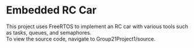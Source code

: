 # Embedded RC Car

This project uses FreeRTOS to implement an RC car with various tools such as tasks, queues, and semaphores.<br>
To view the source code, navigate to Group21Project1/source.
